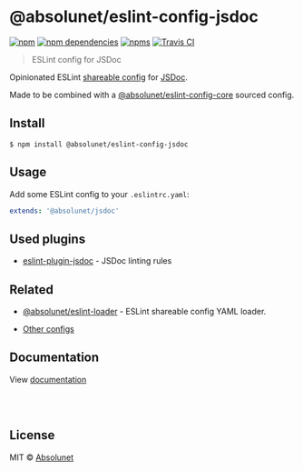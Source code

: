 # @absolunet/eslint-config-jsdoc

[![npm](https://img.shields.io/npm/v/@absolunet/eslint-config-jsdoc.svg)](https://www.npmjs.com/package/@absolunet/eslint-config-jsdoc)
[![npm dependencies](https://david-dm.org/absolunet/eslint-config/status.svg?path=packages/jsdoc)](https://david-dm.org/absolunet/eslint-config?path=packages/jsdoc)
[![npms](https://badges.npms.io/%40absolunet%2Feslint-config-jsdoc.svg)](https://npms.io/search?q=%40absolunet%2Feslint-config-jsdoc)
[![Travis CI](https://travis-ci.com/absolunet/eslint-config.svg?branch=master)](https://travis-ci.com/absolunet/eslint-config/builds)

> ESLint config for JSDoc

Opinionated ESLint [shareable config](https://eslint.org/docs/developer-guide/shareable-configs.html) for [JSDoc](https://jsdoc.app).

Made to be combined with a [@absolunet/eslint-config-core](https://github.com/absolunet/eslint-config) sourced config.


## Install

```
$ npm install @absolunet/eslint-config-jsdoc
```


## Usage

Add some ESLint config to your `.eslintrc.yaml`:

```yaml
extends: '@absolunet/jsdoc'
```


## Used plugins

- [eslint-plugin-jsdoc](https://github.com/gajus/eslint-plugin-jsdoc) - JSDoc linting rules



## Related

- [@absolunet/eslint-loader](https://github.com/absolunet/node-eslint-loader) - ESLint shareable config YAML loader.

- [Other configs](https://github.com/absolunet/eslint-config)


## Documentation

View [documentation](https://documentation.absolunet.com/eslint-config/jsdoc)






<br><br>

## License
MIT © [Absolunet](https://absolunet.com)
